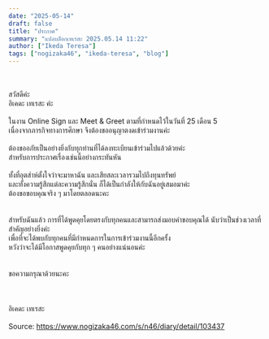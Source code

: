 ```yaml
---
date: "2025-05-14"
draft: false
title: "ประกาศ"
summary: "แปลบล็อกเทเรสะ 2025.05.14 11:22"
author: ["Ikeda Teresa"]
tags: ["nogizaka46", "ikeda-teresa", "blog"]
---
```


\
\
สวัสดีค่ะ\
อิเคดะ เทเรสะ ค่ะ\
\
ในงาน Online Sign และ Meet & Greet ตามที่กำหนดไว้ในวันที่ 25 เดือน 5\
เนื่องจากภารกิจทางการศึกษา จึงต้องขออนุญาตงดเข้าร่วมงานค่ะ\
\
ต้องขออภัยเป็นอย่างยิ่งกับทุกท่านที่ได้ลงทะเบียนเข้าร่วมไปแล้วด้วยค่ะ\
สำหรับการประกาศเรื่องเช่นนี้อย่างกระทันหัน\
\
ทั้งที่อุตส่าห์ตั้งใจว่าจะมาหาฉัน และเสียสละเวลารวมไปถึงทุนทรัพย์\
และทั้งความรู้สึกแต่ละความรู้สึกนั่น ก็ได้เป็นกำลังให้กับฉันอยู่เสมอมาค่ะ\
ต้องขอขอบคุณจริง ๆ มาโดยตลอดนะคะ\
\
\
สำหรับฉันแล้ว การที่ได้พูดคุยโดยตรงกับทุกคนและสามารถส่งมอบคำขอบคุณได้ นับว่าเป็นช่วงเวลาที่สำคัญอย่างยิ่งค่ะ\
เพื่อที่จะได้พบกับทุกคนที่มีกำหนดการในการเข้าร่วมงานนี้อีกครั้ง\
หวังว่าจะได้มีโอกาสพูดคุยกับทุก ๆ คนอย่างแน่นอนค่ะ\
\
\
ขอความกรุณาด้วยนะคะ\
\
\
\
อิเคดะ เทเรสะ\
\
Source: https://www.nogizaka46.com/s/n46/diary/detail/103437
